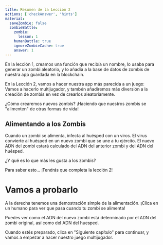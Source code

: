 ```yaml
---
title: Resumen de la Lección 2
actions: ['checkAnswer', 'hints']
material:
  saveZombie: false
  zombieBattle:
    zombie:
      lesson: 1
    humanBattle: true
    ignoreZombieCache: true
    answer: 1
---
```


En la lección 1, creamos una función que recibía un nombre, lo usaba para generar un zombi aleatorio, y lo añadía a la base de datos de zombis de nuestra app guardada en la blockchain.

En la Lección 2, vamos a hacer nuestra app más parecida a un juego: Vamos a hacerlo multijugador, y tambén añadiremos más diversión a la creación de zombis en vez de crearlos aleatoriamente.

¿Cómo crearemos nuevos zombis? ¡Haciendo que nuestros zombis se "alimenten" de otras formas de vida!

## Alimentando a los Zombis

Cuando un zombi se alimenta, infecta al huésped con un viros. El virus convierte al huésped en un nuevo zombi que se une a tu ejército. El nuevo ADN del zombi estará calculado del ADN del anterior zombi y del ADN del huésped.

¿Y qué es lo que más les gusta a los zombis?

Para saber esto... ¡Tendrás que completa la lección 2!

# Vamos a probarlo

A la derecha tenemos una demostración simple de la alimentación. ¡Clica en un humano para ver que pasa cuando tu zombi se alimenta!

Puedes ver como el ADN del nuevo zombi está determinado por el ADN del zombi original, así como del ADN del huesped.

Cuando estés preparado, clica en "Siguiente capítulo" para continuar, y vamos a empezar a hacer nuestro juego multijugador.
